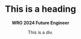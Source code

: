 

<head>
<style>
h1 {text-align: center;}
p {text-align: center;}
div {text-align: center;}
</style>
</head>
<body>

<h1>This is a heading</h1>
  <p><strong>WRO 2024 Future Engineer</strong></p>
<div>This is a div.</div>
